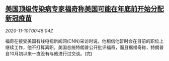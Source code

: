 <!--1604969707000-->
[美国顶级传染病专家福奇称美国可能在年底前开始分配新冠疫苗](https://cn.reuters.com/article/usa-fauci-vaccines-1109-mon-idCNKBS27Q03K)
------

<div><i>2020-11-10T00:45:04Z</i></div><p>福奇在接受美国有线电视新闻网(CNN)采访时说，他相信他暂时会在目前的职位上继续工作，他不打算离职。美国总统特朗普公开批评福奇，而且据福奇称，特朗普自10月初以来一直没有与他进行过交谈。(完)</p>
